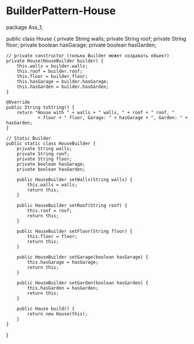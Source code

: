 # BuilderPattern-House
package Ass_1;

public class House {
    private String walls;
    private String roof;
    private String floor;
    private boolean hasGarage;
    private boolean hasGarden;

    // private constructor (только Builder может создавать объект)
    private House(HouseBuilder builder) {
        this.walls = builder.walls;
        this.roof = builder.roof;
        this.floor = builder.floor;
        this.hasGarage = builder.hasGarage;
        this.hasGarden = builder.hasGarden;
    }

    @Override
    public String toString() {
        return "House with " + walls + " walls, " + roof + " roof, "
                + floor + " floor, Garage: " + hasGarage + ", Garden: " + hasGarden;
    }

    // Static Builder
    public static class HouseBuilder {
        private String walls;
        private String roof;
        private String floor;
        private boolean hasGarage;
        private boolean hasGarden;

        public HouseBuilder setWalls(String walls) {
            this.walls = walls;
            return this;
        }

        public HouseBuilder setRoof(String roof) {
            this.roof = roof;
            return this;
        }

        public HouseBuilder setFloor(String floor) {
            this.floor = floor;
            return this;
        }

        public HouseBuilder setGarage(boolean hasGarage) {
            this.hasGarage = hasGarage;
            return this;
        }

        public HouseBuilder setGarden(boolean hasGarden) {
            this.hasGarden = hasGarden;
            return this;
        }

        public House build() {
            return new House(this);
        }
    }
}
